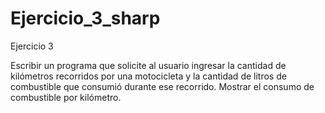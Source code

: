 # Ejercicio_3_sharp
Ejercicio 3

Escribir un programa que solicite al usuario ingresar la cantidad de kilómetros
recorridos por una motocicleta y la cantidad de litros de combustible que consumió
durante ese recorrido. Mostrar el consumo de combustible por kilómetro.


